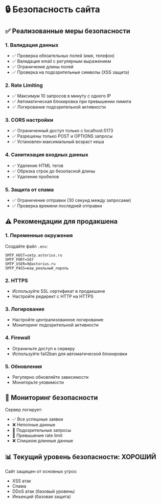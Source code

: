 # 🔒 Безопасность сайта

## ✅ Реализованные меры безопасности

### 1. **Валидация данных**
- ✅ Проверка обязательных полей (имя, телефон)
- ✅ Валидация email с регулярным выражением
- ✅ Ограничение длины полей
- ✅ Проверка на подозрительные символы (XSS защита)

### 2. **Rate Limiting**
- ✅ Максимум 10 запросов в минуту с одного IP
- ✅ Автоматическая блокировка при превышении лимита
- ✅ Логирование подозрительной активности

### 3. **CORS настройки**
- ✅ Ограниченный доступ только с localhost:5173
- ✅ Разрешены только POST и OPTIONS запросы
- ✅ Установлен максимальный возраст кеша

### 4. **Санитизация входных данных**
- ✅ Удаление HTML тегов
- ✅ Обрезка строк до безопасной длины
- ✅ Удаление пробелов

### 5. **Защита от спама**
- ✅ Ограничение отправки (30 секунд между запросами)
- ✅ Проверка времени последней отправки

## ⚠️ Рекомендации для продакшена

### 1. **Переменные окружения**
Создайте файл `.env`:
```env
SMTP_HOST=smtp.astorius.ru
SMTP_PORT=587
SMTP_USER=9@astorius.ru
SMTP_PASS=ваш_реальный_пароль
```

### 2. **HTTPS**
- Используйте SSL сертификат в продакшене
- Настройте редирект с HTTP на HTTPS

### 3. **Логирование**
- Настройте централизованное логирование
- Мониторинг подозрительной активности

### 4. **Firewall**
- Ограничьте доступ к серверу
- Используйте fail2ban для автоматической блокировки

### 5. **Обновления**
- Регулярно обновляйте зависимости
- Мониторьте уязвимости

## 🚨 Мониторинг безопасности

Сервер логирует:
- ✅ Все успешные заявки
- ❌ Неполные данные
- 🚨 Подозрительные запросы
- 🚨 Превышение rate limit
- ❌ Слишком длинные данные

## 📊 Текущий уровень безопасности: **ХОРОШИЙ**

Сайт защищен от основных угроз:
- XSS атак
- Спама
- DDoS атак (базовый уровень)
- Инъекций (базовая защита)

